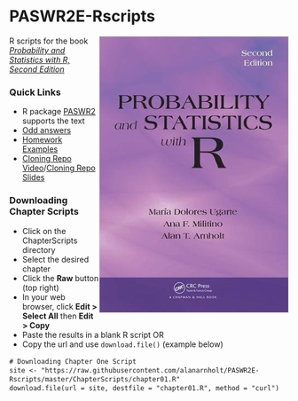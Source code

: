 # PASWR2E-Rscripts

[<img src="PASWR2Ecover.jpg" align="right" />](http://www.amazon.com/Probability-Statistics-R-Second-Edition/dp/1466504390/ref=dp_ob_title_bk)

R scripts for the book [*Probability and Statistics with R, Second Edition*](http://alanarnholt.github.io/PASWR2E-Book/)

### Quick Links 

* R package [PASWR2](https://github.com/alanarnholt/PASWR2) supports the text
* [Odd answers](http://alanarnholt.github.io/PASWR2E-Book/PASWR2ESMODDforWEB.pdf)
* [Homework Examples](https://github.com/alanarnholt/Homework-Examples)
* [Cloning Repo Video](https://www.youtube.com/watch?v=YxZ8J2rqhEM)/[Cloning Repo Slides](https://github.com/alanarnholt/Homework-Examples/blob/master/Slides/ForkCloneRStudio.pdf)

### Downloading Chapter Scripts

* Click on the ChapterScripts directory
* Select the desired chapter
* Click the **Raw** button (top right)
* In your web browser, click **Edit > Select All** then **Edit > Copy**
* Paste the results in a blank R script OR
* Copy the url and use `download.file()` (example below)

```
# Downloading Chapter One Script
site <- "https://raw.githubusercontent.com/alanarnholt/PASWR2E-Rscripts/master/ChapterScripts/chapter01.R"
download.file(url = site, destfile = "chapter01.R", method = "curl")
```

